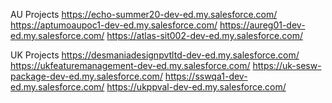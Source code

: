 AU Projects
https://echo-summer20-dev-ed.my.salesforce.com/ 
https://aptumoaupoc1-dev-ed.my.salesforce.com/ 
https://aureg01-dev-ed.my.salesforce.com/ 
https://atlas-sit002-dev-ed.my.salesforce.com/ 

UK Projects
https://desmaniadesignpvtltd-dev-ed.my.salesforce.com/ 
https://ukfeaturemanagement-dev-ed.my.salesforce.com/ 
https://uk-sesw-package-dev-ed.my.salesforce.com/ 
https://sswqa1-dev-ed.my.salesforce.com/ 
https://ukppval-dev-ed.my.salesforce.com/ 

